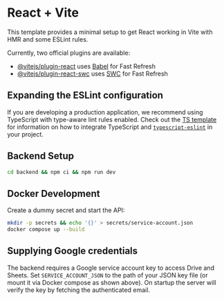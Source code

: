 # React + Vite

This template provides a minimal setup to get React working in Vite with HMR and some ESLint rules.

Currently, two official plugins are available:

- [@vitejs/plugin-react](https://github.com/vitejs/vite-plugin-react/blob/main/packages/plugin-react) uses [Babel](https://babeljs.io/) for Fast Refresh
- [@vitejs/plugin-react-swc](https://github.com/vitejs/vite-plugin-react/blob/main/packages/plugin-react-swc) uses [SWC](https://swc.rs/) for Fast Refresh

## Expanding the ESLint configuration

If you are developing a production application, we recommend using TypeScript with type-aware lint rules enabled. Check out the [TS template](https://github.com/vitejs/vite/tree/main/packages/create-vite/template-react-ts) for information on how to integrate TypeScript and [`typescript-eslint`](https://typescript-eslint.io) in your project.

## Backend Setup

```bash
cd backend && npm ci && npm run dev
```

## Docker Development

Create a dummy secret and start the API:

```bash
mkdir -p secrets && echo '{}' > secrets/service-account.json
docker compose up --build
```

## Supplying Google credentials

The backend requires a Google service account key to access Drive and Sheets. Set
`SERVICE_ACCOUNT_JSON` to the path of your JSON key file (or mount it via Docker
compose as shown above). On startup the server will verify the key by fetching
the authenticated email.

